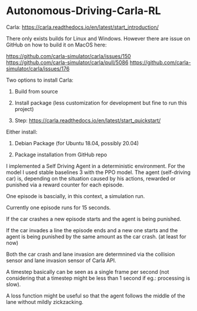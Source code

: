 # Autonomous-Driving-Carla-RL

Carla: https://carla.readthedocs.io/en/latest/start_introduction/

There only exists builds for Linux and Windows. However there are issue on GitHub on how to build it on MacOS here: 

https://github.com/carla-simulator/carla/issues/150  
https://github.com/carla-simulator/carla/pull/5086
https://github.com/carla-simulator/carla/issues/176

Two options to install Carla:
1. Build from source
2. Install package (less customization for development but fine to run this project)



1. Step: https://carla.readthedocs.io/en/latest/start_quickstart/

Either install:
1. Debian Package (for Ubuntu 18.04, possibly 20.04)




2. Package installation from GitHub repo




I implemented a Self Driving Agent in a deterministic environment. For the model I used stable baselines 3 with the PPO model. The agent (self-driving car) is, depending on the situation caused by his actions, rewarded or punished via a reward counter for each episode. 

One episode is bascially, in this context, a simulation run.

Currently one episode runs for 15 seconds.

If the car crashes a new episode starts and the agent is being punished.

If the car invades a line the episode ends and a new one starts and the agent is being punished by the same amount as the car crash. (at least for now)

Both the car crash and lane invasion are determnined via the collision sensor and lane invasion sensor of Carla API.

A timestep basically can be seen as a single frame per second (not considering that a timestep might be less than 1 second if eg.: processing is slow). 

A loss function might be useful so that the agent follows the middle of the lane without mildly zickzacking.
